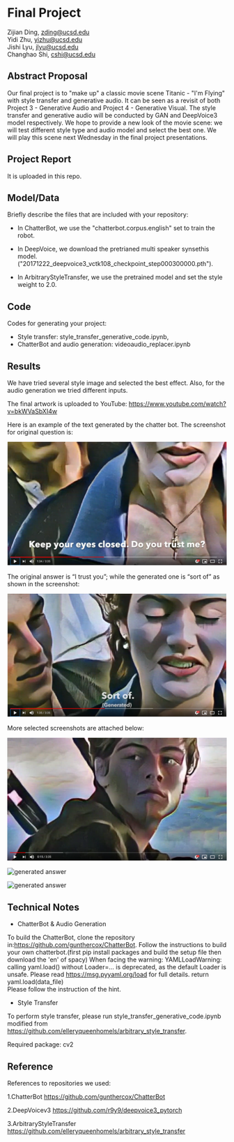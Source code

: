 # Final Project

Zijian Ding, zding@ucsd.edu  
Yidi Zhu, yizhu@ucsd.edu  
Jishi Lyu, jlyu@ucsd.edu  
Changhao Shi, cshi@ucsd.edu

## Abstract Proposal

Our final project is to "make up" a classic movie scene Titanic - "I'm Flying" with style transfer and generative audio. It can be seen as a revisit of both Project 3 - Generative Audio and Project 4 - Generative Visual. The style transfer and generative audio will be conducted by GAN and DeepVoice3 model respectively. We hope to provide a new look of the movie scene: we will test different style type and audio model and select the best one. We will play this scene next Wednesday in the final project presentations.

## Project Report
It is uploaded in this repo.

## Model/Data

Briefly describe the files that are included with your repository:

- In ChatterBot, we use the "chatterbot.corpus.english" set to train the robot. 

- In DeepVoice, we download the pretrianed multi speaker synsethis model.
("20171222_deepvoice3_vctk108_checkpoint_step000300000.pth").

- In ArbitraryStyleTransfer, we use the pretrained model and set the style weight to 2.0.

## Code

Codes for generating your project:
- Style transfer: style_transfer_generative_code.ipynb, 
- ChatterBot and audio generation: videoaudio_replacer.ipynb

## Results
We have tried several style image and selected the best effect. Also, for the audio generation we tried different inputs.

The final artwork is uploaded to YouTube: 
https://www.youtube.com/watch?v=bkWVaSbXI4w

Here is an example of the text generated by the chatter bot. 
The screenshot for original question is:

![question](https://github.com/ucsd-ml-arts/ml-art-final2-iamflying/blob/master/some_example/Doyoutrustme.png)

The original answer is “I trust you”; while the generated one is “sort of” as shown in the screenshot:

![generated answer](https://github.com/ucsd-ml-arts/ml-art-final2-iamflying/blob/master/some_example/Sortof.png)

More selected screenshots are attached below:

![generated answer](https://github.com/ucsd-ml-arts/ml-art-final2-iamflying/blob/master/some_example/example1.png)

![generated answer](https://github.com/ucsd-ml-arts/ml-art-final2-iamflying/blob/master/some_example/example2.png)

![generated answer](https://github.com/ucsd-ml-arts/ml-art-final2-iamflying/blob/master/some_example/example3.png)

## Technical Notes

- ChatterBot & Audio Generation

To build the ChatterBot, clone the repository in:https://github.com/gunthercox/ChatterBot. Follow the instructions to build your own chatterbot.(first pip install packages and build the setup file then download the 'en' of spacy)
When facing the warning: YAMLLoadWarning: calling yaml.load() without Loader=... is deprecated, as the default Loader is unsafe. Please read https://msg.pyyaml.org/load for full details.
  return yaml.load(data_file)   
Please follow the instruction of the hint.

- Style Transfer

To perform style transfer, please run style_transfer_generative_code.ipynb modified from https://github.com/elleryqueenhomels/arbitrary_style_transfer.
 
Required package: cv2

## Reference

References to repositories we used:

1.ChatterBot https://github.com/gunthercox/ChatterBot  

2.DeepVoicev3 https://github.com/r9y9/deepvoice3_pytorch

3.ArbitraryStyleTransfer https://github.com/elleryqueenhomels/arbitrary_style_transfer
